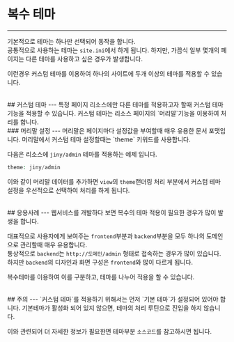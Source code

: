 # 복수 테마
---
기본적으로 테마는 하나만 선택되어 동작을 합니다.  
공통적으로 사용하는 테마는 `site.ini`에서 하게 됩니다. 하지만, 가끔식 일부 몇개의 페이지는 다른 테마를 사용하고 싶은 경우가 발생합니다.  

이런경우 커스텀 테마를 이용하여 하나의 사이트에 두개 이상의 테마를 적용할 수 있습니다.

<br>
## 커스텀 테마
---
특정 페이지 리소스에만 다른 테마를 적용하고자 할때 커스텀 테마 기능을 적용할 수 있습니다.  
커스텀 테마는 리소스 페이지의 `머리말`기능을 이용하여 처리를 합니다.  

<br>
### 머리말 설정
---
머리말은 페이지마다 설정값을 부여할때 매우 유용한 문서 포맷입니다. 머리말에서 커스텀 테마 설정할때는 `theme` 키워드를 사용합니다.  

다음은 리소스에 `jiny/admin` 테마를 적용하는 예제 입니다.

```php
theme: jiny/admin
```

이와 같이 머리말 데이터를 추가하면 `view`의 `theme`랜더링 처리 부분에서 커스텀 테마 설정을 우선적으로 선택하여 처리를 하게 됩니다.

<br>
## 응용사례
---
웹서비스를 개발하다 보면 복수의 테마 적용이 필요한 경우가 많이 발생을 합니다.  

대표적으로 사용자에게 보여주는 `frontend`부분과 `backend`부분을 모두 하나의 도메인으로 관리할때 매우 유용합니다.  
통상적으로 `backend`는 `http://도메인/admin` 형태로 접속하는 경우가 많이 있습니다. 하지만 `backend`의 디자인과 화면 구성은 `frontend`와 많이 다르게 됩니다.  

복수테마를 이용하여 이를 구분하고, 테마를 나누어 적용을 할 수 있습니다.

<br>
## 주의
---
`커스텀 테마`를 적용하기 위해서는 먼저 `기본 테마`가 설정되어 있어야 합니다.  
기본테마가 활성화 되어 있지 않으면, 테마의 처리 루틴으로 진입을 하지 않습니다.  

이와 관련되어 더 자세한 정보가 필요한면 테마부분 `소스코드`를 참고하시면 됩니다.

<br>
<br>